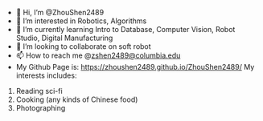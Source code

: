 - 👋 Hi, I’m @ZhouShen2489
- 👀 I’m interested in Robotics, Algorithms
- 🌱 I’m currently learning Intro to Database, Computer Vision, Robot Studio, Digital Manufacturing
- 💞️ I’m looking to collaborate on soft robot
- 📫 How to reach me @zshen2489@columbia.edu
- My Github Page is: https://zhoushen2489.github.io/ZhouShen2489/
My interests includes:
1. Reading sci-fi
2. Cooking (any kinds of Chinese food)
3. Photographing

<!---
ZhouShen2489/ZhouShen2489 is a ✨ special ✨ repository because its `README.md` (this file) appears on your GitHub profile.
You can click the Preview link to take a look at your changes.
--->
